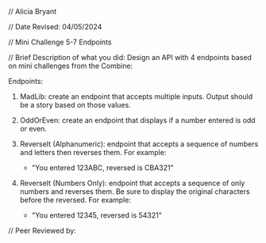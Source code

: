 // Alicia Bryant

 // Date Revised: 04/05/2024

 // Mini Challenge 5-7 Endpoints

 // Brief Description of what you did: 
   Design an API with 4 endpoints based on mini challenges from the Combine:

  Endpoints:
  1. MadLib: create an endpoint that accepts multiple inputs.  Output should be a story based on those values.

  2. OddOrEven: create an endpoint that displays if a number entered is odd or even.

  3. ReverseIt (Alphanumeric): endpoint that accepts a sequence of numbers and letters then reverses them.  For example:
     - "You entered 123ABC, reversed is CBA321"

  4. ReverseIt (Numbers Only): endpoint that accepts a sequence of only numbers and reverses them.  Be sure to display the original characters before the reversed.  For example:
     - "You entered 12345, reversed is 54321"


// Peer Reviewed by: 
